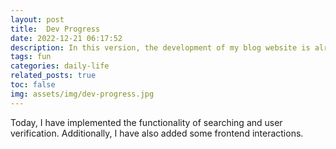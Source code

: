 ```yaml
---
layout: post
title:  Dev Progress
date: 2022-12-21 06:17:52
description: In this version, the development of my blog website is already passed half. 这里是中文字体测试。
tags: fun
categories: daily-life
related_posts: true
toc: false
img: assets/img/dev-progress.jpg
---
```


Today, I have implemented the functionality of searching and user verification. Additionally, I have also added some frontend interactions.

